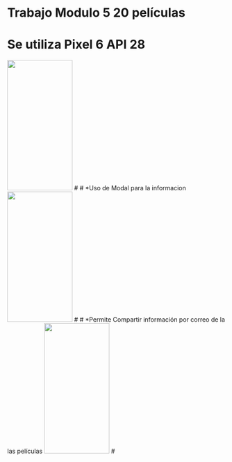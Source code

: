 #
# Trabajo Modulo 5 20 películas
# Se utiliza Pixel 6 API 28 
<img src = "https://github.com/Galtor-program/TareaModulo5Peliculas/assets/118318571/bc3fedaa-14fb-4ed2-ad38-a30bfe98879e" width="150" height ="300">
#
# *Uso de Modal para la informacion
<img src ="https://github.com/Galtor-program/TareaModulo5Peliculas/assets/118318571/8c0fda68-2520-4f04-9a8b-0263b7567973" width="150" height = "300">
#
# *Permite Compartir información por correo de la las películas
<img src = "https://github.com/Galtor-program/TareaModulo5Peliculas/assets/118318571/0a000ec2-2142-4400-a1a8-e9de812b0ad3" width="150" height = "300">
#
